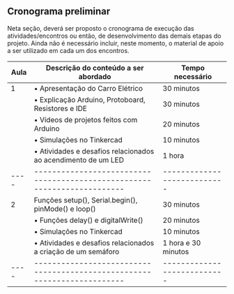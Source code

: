 

## Cronograma preliminar

Neta seção, deverá ser proposto o cronograma de execução das atividades/encontros ou então, de desenvolvimento das demais etapas do projeto.
Ainda não é necessário incluir, neste momento, o material de apoio a ser utilizado em cada um dos encontros.

| Aula | Descrição do conteúdo a ser abordado                                     | Tempo necessário |
| ---- | ------------------------------------------------------------------------ | --------------------------- |
| 1    | • Apresentação do Carro Elétrico | 30 minutos |
|      | • Explicação Arduino, Protoboard, Resistores e IDE| 30 minutos |
|      | • Vídeos de projetos feitos com Arduino | 20 minutos |
|      | • Simulações no Tinkercad | 10 minutos |
|      | • Atividades e desafios relacionados ao acendimento de um LED | 1 hora |
| ---- | ------------------------------------------------------------------------ | --------------------------- |
| 2    | Funções setup(), Serial.begin(), pinMode() e loop() | 30 minutos |
|      | • Funções delay() e digitalWrite() | 20 minutos |
|      | • Simulações no Tinkercad | 10 minutos |
|      | • Atividades e desafios relacionados a criação de um semáforo | 1 hora e 30 minutos |
| ---- | ------------------------------------------------------------------------ | --------------------------- |




